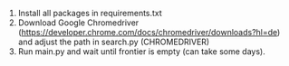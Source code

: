 1. Install all packages in requirements.txt
2. Download Google Chromedriver (https://developer.chrome.com/docs/chromedriver/downloads?hl=de) and adjust the path in search.py (CHROMEDRIVER)
3. Run main.py and wait until frontier is empty (can take some days).